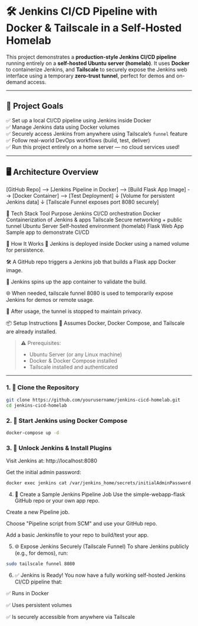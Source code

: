 # 🛠️ Jenkins CI/CD Pipeline with Docker & Tailscale in a Self-Hosted Homelab

This project demonstrates a **production-style Jenkins CI/CD pipeline** running entirely on a **self-hosted Ubuntu server (homelab)**. It uses **Docker** to containerize Jenkins, and **Tailscale** to securely expose the Jenkins web interface using a temporary **zero-trust tunnel**, perfect for demos and on-demand access.

---

## 📌 Project Goals

✅ Set up a local CI/CD pipeline using Jenkins inside Docker  
✅ Manage Jenkins data using Docker volumes  
✅ Securely access Jenkins from anywhere using Tailscale’s `funnel` feature  
✅ Follow real-world DevOps workflows (build, test, deliver)  
✅ Run this project entirely on a home server — no cloud services used!

---

## 🖥️ Architecture Overview


[GitHub Repo] --> [Jenkins Pipeline in Docker] --> [Build Flask App Image] --> [Docker Container] --> [Test Deployment]
                                                    ↓
                                       [Volume for persistent Jenkins data]
                                                    ↓
                                    [Tailscale Funnel exposes port 8080 securely]

🔧 Tech Stack
Tool            	Purpose
Jenkins	            CI/CD orchestration
Docker	            Containerization of Jenkins & apps
Tailscale	        Secure networking + public tunnel
Ubuntu Server	    Self-hosted environment (homelab)
Flask Web App	    Sample app to demonstrate CI/CD



🚀 How It Works
🐳 Jenkins is deployed inside Docker using a named volume for persistence.

🛠️ A GitHub repo triggers a Jenkins job that builds a Flask app Docker image.

🧪 Jenkins spins up the app container to validate the build.

🌐 When needed, tailscale funnel 8080 is used to temporarily expose Jenkins for demos or remote usage.

🔐 After usage, the tunnel is stopped to maintain privacy.



📦 Setup Instructions
📌 Assumes Docker, Docker Compose, and Tailscale are already installed.

> ⚠️ Prerequisites:
> - Ubuntu Server (or any Linux machine)
> - Docker & Docker Compose installed
> - Tailscale installed and authenticated

---

### 1. 🔁 Clone the Repository

```bash
git clone https://github.com/yourusername/jenkins-cicd-homelab.git
cd jenkins-cicd-homelab
```

### 2. 🐳 Start Jenkins using Docker Compose

```bash
docker-compose up -d
```

### 3. 🔐 Unlock Jenkins & Install Plugins
Visit Jenkins at: http://localhost:8080

Get the initial admin password:

```bash
docker exec jenkins cat /var/jenkins_home/secrets/initialAdminPassword
```

4. 📂 Create a Sample Jenkins Pipeline Job
Use the simple-webapp-flask GitHub repo or your own app repo.

Create a new Pipeline job.

Choose "Pipeline script from SCM" and use your GitHub repo.

Add a basic Jenkinsfile to your repo to build/test your app.


5. 🌐 Expose Jenkins Securely (Tailscale Funnel)
To share Jenkins publicly (e.g., for demos), run:

```bash
sudo tailscale funnel 8080
```

6. ✅ Jenkins is Ready!
You now have a fully working self-hosted Jenkins CI/CD pipeline that:

✅ Runs in Docker

✅ Uses persistent volumes

✅ Is securely accessible from anywhere via Tailscale

